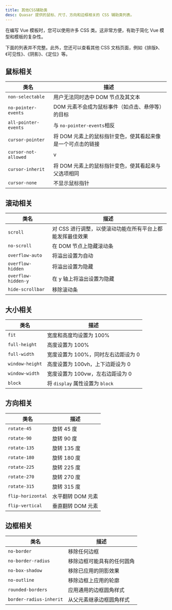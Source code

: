 ```yaml
---
title: 其他CSS辅助类
desc: Quasar 提供的鼠标、尺寸、方向和边框相关的 CSS 辅助类列表。
---
```

在编写 Vue 模板时，您可以使用许多 CSS 类。这非常方便，有助于简化 Vue 模型和模板的复杂性。

下面的列表并不完整。此外，您还可以查看其他 CSS 文档页面，例如《排版》、《可见性》、《阴影》、《定位》等。

## 鼠标相关

| 类名 | 描述 |
| --- | --- |
| `non-selectable` | 用户无法同时选中 DOM 节点及其文本 |
| `no-pointer-events` | DOM 元素不会成为鼠标事件（如点击、悬停等）的目标 |
| `all-pointer-events` | 与 `no-pointer-events`相反 |
| `cursor-pointer` | 将 DOM 元素上的鼠标指针变色，使其看起来像是一个可点击的链接 |
| `cursor-not-allowed` | v |
| `cursor-inherit` | 将 DOM 元素上的鼠标指针变色，使其看起来与父选项相同 |
| `cursor-none` | 不显示鼠标指针 |

## 滚动相关

| 类名 | 描述 |
| --- | --- |
| `scroll` | 对 CSS 进行调整，以使滚动功能在所有平台上都能发挥最佳效果 |
| `no-scroll` | 在 DOM 节点上隐藏滚动条 |
| `overflow-auto` | 将溢出设置为自动 |
| `overflow-hidden` | 将溢出设置为隐藏 |
| `overflow-hidden-y` | 在 y 轴上将溢出设置为隐藏 |
| `hide-scrollbar` | 移除滚动条 |

## 大小相关
| 类名 | 描述 |
| --- | --- |
| `fit` | 宽度和高度均设置为 100% |
| `full-height` | 高度设置为 100% |
| `full-width` | 宽度设置为 100%，同时左右边距设为 0 |
| `window-height` | 高度设置为 100vh，上下边距设为 0 |
| `window-width` | 宽度设置为 100vw，左右边距设为 0 |
| `block` | 将 `display` 属性设置为 `block` |

## 方向相关
| 类名 | 描述 |
| --- | --- |
| `rotate-45` | 旋转 45 度 |
| `rotate-90` | 旋转 90 度 |
| `rotate-135` | 旋转 135 度 |
| `rotate-180` | 旋转 180 度 |
| `rotate-225` | 旋转 225 度 |
| `rotate-270` | 旋转 270 度 |
| `rotate-315` | 旋转 315 度 |
| `flip-horizontal` | 水平翻转 DOM 元素 |
| `flip-vertical` | 垂直翻转 DOM 元素 |

## 边框相关
| 类名 | 描述 |
| --- | --- |
| `no-border` | 移除任何边框 |
| `no-border-radius` | 移除边框可能具有的任何圆角 |
| `no-box-shadow` | 移除已应用的阴影效果 |
| `no-outline` | 移除边框上应用的轮廓 |
| `rounded-borders` | 应用通用的边框圆角样式 |
| `border-radius-inherit` | 从父元素继承边框圆角样式 |
